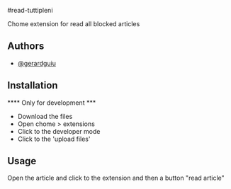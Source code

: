
#read-tuttipleni

Chome extension for read all blocked articles



## Authors

- [@gerardguiu](https://twitter.com/gerardguiu)


## Installation

**** Only for development ***

- Download the files
- Open chome > extensions
- Click to the developer mode
- Click to the 'upload files'


## Usage

Open the article and click to the extension and then a button "read article"


